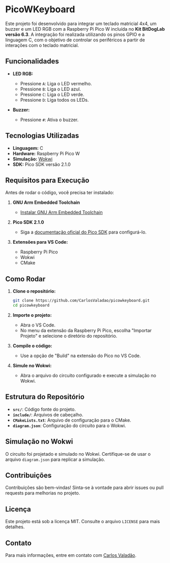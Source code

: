# PicoWKeyboard

Este projeto foi desenvolvido para integrar um teclado matricial 4x4, um buzzer e um LED RGB com a Raspberry Pi Pico W incluída no **Kit BitDogLab versão 6.3**. A integração foi realizada utilizando os pinos GPIO e a linguagem C, com o objetivo de controlar os periféricos a partir de interações com o teclado matricial.

## Funcionalidades

- **LED RGB:**
  - Pressione `A`: Liga o LED vermelho.
  - Pressione `B`: Liga o LED azul.
  - Pressione `C`: Liga o LED verde.
  - Pressione `D`: Liga todos os LEDs.

- **Buzzer:**
  - Pressione `#`: Ativa o buzzer.

## Tecnologias Utilizadas

- **Linguagem:** C
- **Hardware:** Raspberry Pi Pico W
- **Simulação:** [Wokwi](https://wokwi.com)
- **SDK:** Pico SDK versão 2.1.0

## Requisitos para Execução

Antes de rodar o código, você precisa ter instalado:

1. **GNU Arm Embedded Toolchain**
   - [Instalar GNU Arm Embedded Toolchain](https://developer.arm.com/tools-and-software/open-source-software/developer-tools/gnu-toolchain/gnu-rm)

2. **Pico SDK 2.1.0**
   - Siga a [documentação oficial do Pico SDK](https://github.com/raspberrypi/pico-sdk) para configurá-lo.

3. **Extensões para VS Code:**
   - Raspberry Pi Pico
   - Wokwi
   - CMake

## Como Rodar

1. **Clone o repositório:**
   ```bash
   git clone https://github.com/CarlosValadao/picowkeyboard.git
   cd picowkeyboard
   ```

2. **Importe o projeto:**
   - Abra o VS Code.
   - No menu da extensão da Raspberry Pi Pico, escolha "Importar Projeto" e selecione o diretório do repositório.

3. **Compile o código:**
   - Use a opção de "Build" na extensão do Pico no VS Code.

4. **Simule no Wokwi:**
   - Abra o arquivo do circuito configurado e execute a simulação no Wokwi.

## Estrutura do Repositório

- **`src/`**: Código fonte do projeto.
- **`include/`**: Arquivos de cabeçalho.
- **`CMakeLists.txt`**: Arquivo de configuração para o CMake.
- **`diagram.json`**: Configuração do circuito para o Wokwi.

## Simulação no Wokwi

O circuito foi projetado e simulado no Wokwi. Certifique-se de usar o arquivo `diagram.json` para replicar a simulação.

## Contribuições

Contribuições são bem-vindas! Sinta-se à vontade para abrir issues ou pull requests para melhorias no projeto.

## Licença

Este projeto está sob a licença MIT. Consulte o arquivo `LICENSE` para mais detalhes.

## Contato

Para mais informações, entre em contato com [Carlos Valadão](https://github.com/CarlosValadao).
